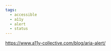 ```yaml
---
tags:
  - accessible
  - a11y
  - alert
  - status
---
```

https://www.a11y-collective.com/blog/aria-alert/

